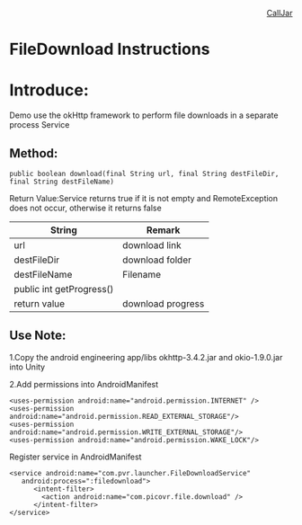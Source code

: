 <p align="right"><a href="https://github.com/PicoSupport/PicoSupport/wiki/Unity-Call-Jar--and-Export-Jar" target="_blank">CallJar</a></p>

# FileDownload Instructions

# Introduce:

Demo use the okHttp framework to perform file downloads in a separate process Service

## Method:

```
public boolean download(final String url, final String destFileDir, final String destFileName)
```

Return Value:Service returns true if it is not empty and RemoteException does not occur, otherwise it returns false

| String                   | Remark            |
| ------------------------ | ----------------- |
| url                      | download link     |
| destFileDir              | download folder   |
| destFileName             | Filename          |
| public int getProgress() |                   |
| return value             | download progress |

## Use Note:

1.Copy the android engineering app/libs okhttp-3.4.2.jar and okio-1.9.0.jar into Unity

2.Add permissions into AndroidManifest

```
<uses-permission android:name="android.permission.INTERNET" />
<uses-permission android:name="android.permission.READ_EXTERNAL_STORAGE"/>
<uses-permission android:name="android.permission.WRITE_EXTERNAL_STORAGE"/>
<uses-permission android:name="android.permission.WAKE_LOCK"/>

```

Register service in AndroidManifest

```
<service android:name="com.pvr.launcher.FileDownloadService"     
   android:process=":filedownload">
      <intent-filter>
        <action android:name="com.picovr.file.download" />
      </intent-filter>
</service>

```

